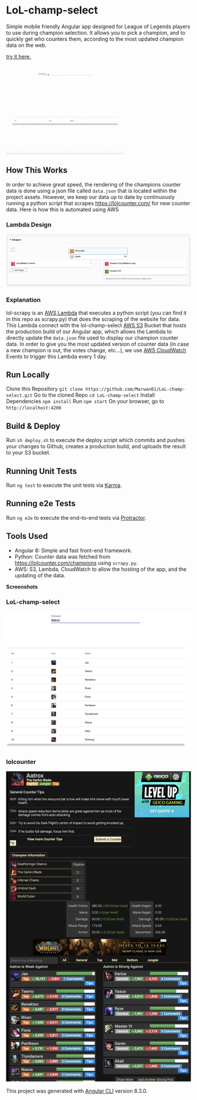 # LoL-champ-select

Simple mobile friendly Angular app designed for League of Legends players to use during champion selection. It allows you to pick a champion, and to quickly get who counters them, according to the most updated champion data on the web.


[try it here.](http://lol-champ-select.s3-website-us-east-1.amazonaws.com/)

![](/src/assets/media/usage.gif)

## How This Works

In order to achieve great speed, the rendering of the champions counter data is done using a json file called `data.json` that is located within the project assets. However, we keep our data up to date by continuously running a python script that scrapes https://lolcounter.com/ for new counter data. Here is how this is automated using AWS

### Lambda Design

![Screenshot](/src/assets/media/aws.png)

### Explanation

lol-scrapy is an [AWS Lambda](https://aws.amazon.com/lambda/) that executes a python script (you can find it in this repo as scrapy.py) that does the scraping of the website for data. This Lambda connect with the lol-champ-select [AWS S3](https://aws.amazon.com/s3/) Bucket that hosts the production build of our Angular app, which allows the Lambda to directly update the `data.json` file used to display our champion counter data. In order to give you the most updated version of counter data (in case a new champion is out, the votes change, etc...), we use [AWS CloudWatch](https://aws.amazon.com/cloudwatch/) Events to trigger this Lambda every 1 day.

## Run Locally 

Clone this Repository `git clone https://github.com/Marwan01/LoL-champ-select.git`
Go to the cloned Repo `cd LoL-champ-select`
Install Dependencies `npm install`
Run `npm start`
On your browser, go to `http://localhost:4200`

## Build & Deploy

Run `sh deploy.sh` to execute the deploy script which commits and pushes your changes to Github, creates a production build, and uploads the result to your S3 bucket.

## Running Unit Tests

Run `ng test` to execute the unit tests via [Karma](https://karma-runner.github.io).

## Running e2e Tests

Run `ng e2e` to execute the end-to-end tests via [Protractor](http://www.protractortest.org/).

## Tools Used

* Angular 8: Simple and fast front-end framework.
* Python: Counter data was fetched from https://lolcounter.com/champions using `scrapy.py`.
* AWS: S3, Lambda, CloudWatch to allow the hosting of the app, and the updating of the data.


 <strong>Screenshots</strong>

 ### LoL-champ-select 

![Screenshot](/src/assets/media/app.png)

### lolcounter

![Screenshot](/src/assets/media/lolcounter.png)

This project was generated with [Angular CLI](https://github.com/angular/angular-cli) version 8.3.0.
